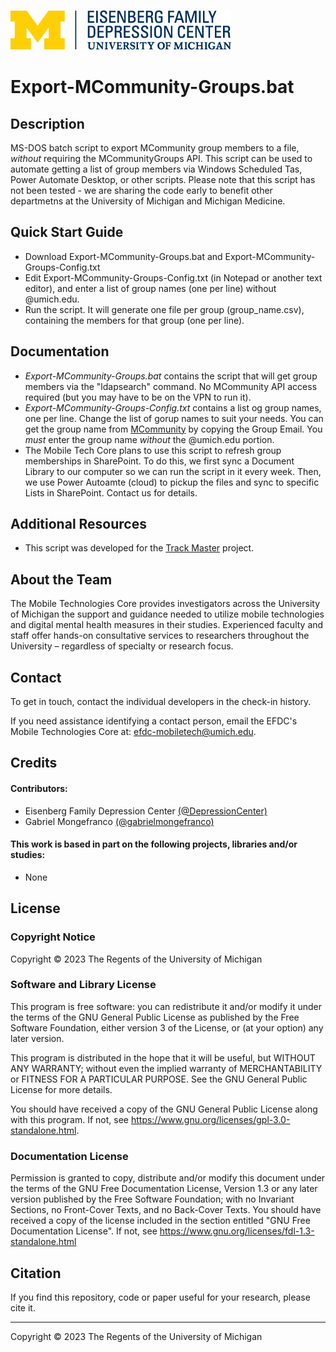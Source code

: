 ![Depression Center Logo](https://github.com/DepressionCenter/.github/blob/main/images/EFDCLogo_375w.png "depressioncenter.org")

# Export-MCommunity-Groups.bat

## Description
MS-DOS batch script to export MCommunity group members to a file, *without* requiring the MCommunityGroups API. This script can be used to automate getting a list of group members via Windows Scheduled Tas, Power Automate Desktop, or other scripts.
Please note that this script has not been tested - we are sharing the code early to benefit other departmetns at the University of Michigan and Michigan Medicine.


## Quick Start Guide
+ Download Export-MCommunity-Groups.bat and Export-MCommunity-Groups-Config.txt
+ Edit Export-MCommunity-Groups-Config.txt (in Notepad or another text editor), and enter a list of group names (one per line) without @umich.edu.
+ Run the script. It will generate one file per group (group_name.csv), containing the members for that group (one per line).


## Documentation
+ *Export-MCommunity-Groups.bat* contains the script that will get group members via the "ldapsearch" command. No MCommunity API access required (but you may have to be on the VPN to run it).
+ *Export-MCommunity-Groups-Config.txt* contains a list og group names, one per line. Change the list of gorup names to suit your needs. You can get the group name from [MCommunity](https://mcommunity.umich.edu/my-groups) by copying the Group Email. You *must* enter the group name *without* the @umich.edu portion.
+ The Mobile Tech Core plans to use this script to refresh group memberships in SharePoint. To do this, we first sync a Document Library to our computer so we can run the script in it every week. Then, we use Power Autoamte (cloud) to pickup the files and sync to specific Lists in SharePoint. Contact us for details.

## Additional Resources
+ This script was developed for the [Track Master](https://github.com/DepressionCenter/TrackMaster) project.



## About the Team
The Mobile Technologies Core provides investigators across the University of Michigan the support and guidance needed to utilize mobile technologies and digital mental health measures in their studies. Experienced faculty and staff offer hands-on consultative services to researchers throughout the University – regardless of specialty or research focus.



## Contact
To get in touch, contact the individual developers in the check-in history.

If you need assistance identifying a contact person, email the EFDC's Mobile Technologies Core at: efdc-mobiletech@umich.edu.



## Credits
#### Contributors:
+ Eisenberg Family Depression Center [(@DepressionCenter)](https://github.com/DepressionCenter/)
+ Gabriel Mongefranco [(@gabrielmongefranco)](https://github.com/gabrielmongefranco)



#### This work is based in part on the following projects, libraries and/or studies:
+ None



## License
### Copyright Notice
Copyright © 2023 The Regents of the University of Michigan


### Software and Library License
This program is free software: you can redistribute it and/or modify it under the terms of the GNU General Public License as published by the Free Software Foundation, either version 3 of the License, or (at your option) any later version.

This program is distributed in the hope that it will be useful, but WITHOUT ANY WARRANTY; without even the implied warranty of MERCHANTABILITY or FITNESS FOR A PARTICULAR PURPOSE. See the GNU General Public License for more details.

You should have received a copy of the GNU General Public License along with this program. If not, see <https://www.gnu.org/licenses/gpl-3.0-standalone.html>.


### Documentation License
Permission is granted to copy, distribute and/or modify this document 
under the terms of the GNU Free Documentation License, Version 1.3 
or any later version published by the Free Software Foundation; 
with no Invariant Sections, no Front-Cover Texts, and no Back-Cover Texts. 
You should have received a copy of the license included in the section entitled "GNU 
Free Documentation License". If not, see <https://www.gnu.org/licenses/fdl-1.3-standalone.html>



## Citation
If you find this repository, code or paper useful for your research, please cite it.

----

Copyright © 2023 The Regents of the University of Michigan
